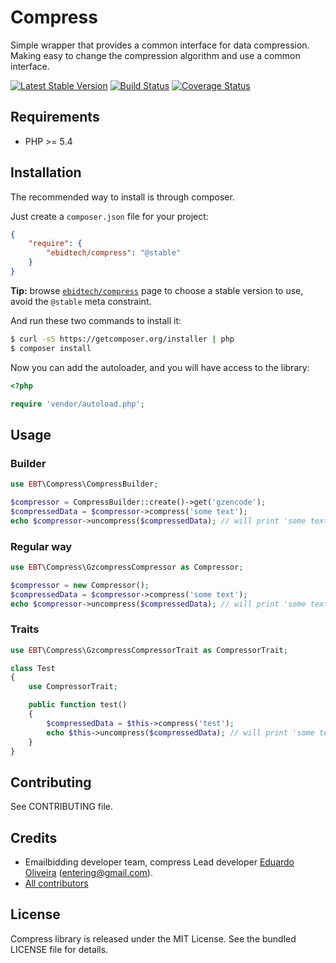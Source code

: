 # Compress #

Simple wrapper that provides a common interface for data compression. Making easy to change the compression algorithm and use a common interface.

[![Latest Stable Version](https://poser.pugx.org/ebidtech/compress/v/stable.png)](https://packagist.org/packages/ebidtech/compress)
 [![Build Status](https://travis-ci.org/ebidtech/compress.png?branch=v0.2)](https://travis-ci.org/ebidtech/compress) [![Coverage Status](https://coveralls.io/repos/ebidtech/compress/badge.png?branch=master)](https://coveralls.io/r/ebidtech/compress?branch=master)

## Requirements ##

* PHP >= 5.4

## Installation ##

The recommended way to install is through composer.

Just create a `composer.json` file for your project:

``` json
{
    "require": {
        "ebidtech/compress": "@stable"
    }
}
```

**Tip:** browse [`ebidtech/compress`](https://packagist.org/packages/ebidtech/compress) page to choose a stable version to use, avoid the `@stable` meta constraint.

And run these two commands to install it:

```bash
$ curl -sS https://getcomposer.org/installer | php
$ composer install
```

Now you can add the autoloader, and you will have access to the library:

```php
<?php

require 'vendor/autoload.php';
```

## Usage ##

### Builder ###

```php
use EBT\Compress\CompressBuilder;

$compressor = CompressBuilder::create()->get('gzencode');
$compressedData = $compressor->compress('some text');
echo $compressor->uncompress($compressedData); // will print 'some text'
```

### Regular way ###

```php
use EBT\Compress\GzcompressCompressor as Compressor;

$compressor = new Compressor();
$compressedData = $compressor->compress('some text');
echo $compressor->uncompress($compressedData); // will print 'some text'
```

### Traits ###

```php
use EBT\Compress\GzcompressCompressorTrait as CompressorTrait;

class Test
{
    use CompressorTrait;

    public function test()
    {
        $compressedData = $this->compress('test');
        echo $this->uncompress($compressedData); // will print 'some text'
    }
}
```

## Contributing ##

See CONTRIBUTING file.

## Credits ##

* Emailbidding developer team, compress Lead developer [Eduardo Oliveira](https://github.com/entering) (entering@gmail.com).
* [All contributors](https://github.com/ebidtech/compress/contributors)

## License ##

Compress library is released under the MIT License. See the bundled LICENSE file for details.

